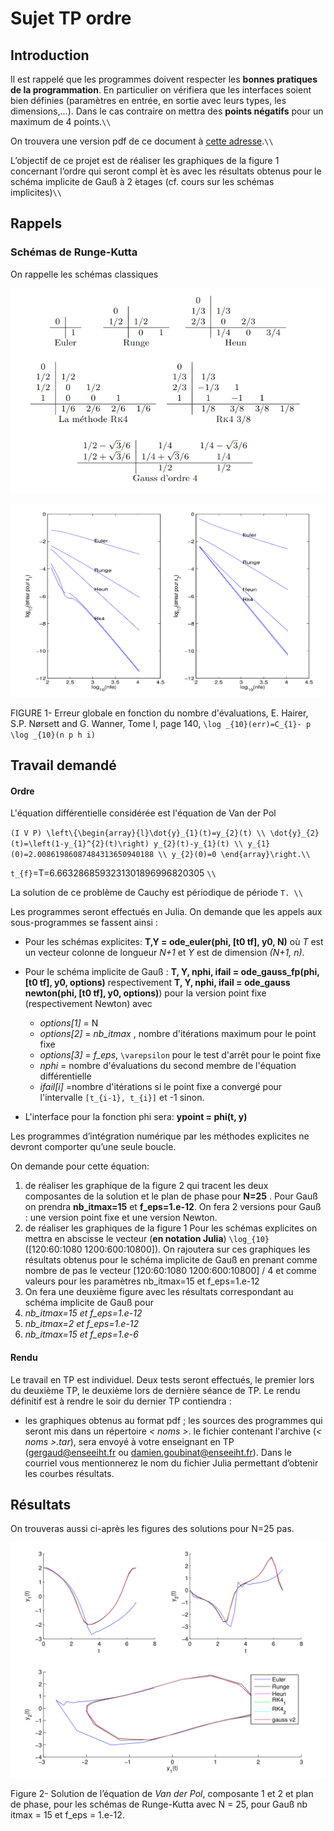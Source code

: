 
# Sujet TP ordre

## Introduction

Il est rappelé que les programmes doivent respecter les **bonnes pratiques de la programmation**. En particulier on vérifiera que les interfaces soient bien définies (paramètres en entrée, en sortie avec leurs types, les dimensions,...). Dans le cas contraire on mettra des **points négatifs** pour un maximum de 4 points.``\\``

On trouvera une version pdf de ce document à [cette adresse](http://gergaud.perso.enseeiht.fr/teaching/edo/edo_ordre.pdf).``\\``

L’objectif de ce projet est de réaliser les graphiques de la figure 1 concernant l’ordre qui seront compl ́et ́es avec les résultats obtenus pour le schéma implicite de Gauß à 2  ́etages (cf. cours sur les schémas implicites)``\\``

## Rappels

###  Schémas de Runge-Kutta

On rappelle les schémas classiques

![](assets/schemas.png)

![](assets/erreur.png)

FIGURE 1- Erreur globale en fonction du nombre d'évaluations, E. Hairer, S.P. Nørsett and G. Wanner, Tome I, page 140, ``\log _{10}(err)=C_{1}- p \log _{10}(n p h i)``

## Travail demandé
#### Ordre

L'équation différentielle considérée est l'équation de Van der Pol

``(I V P) \left\{\begin{array}{l}\dot{y}_{1}(t)=y_{2}(t) \\ \dot{y}_{2}(t)=\left(1-y_{1}^{2}(t)\right) y_{2}(t)-y_{1}(t) \\ y_{1}(0)=2.00861986087484313650940188 \\ y_{2}(0)=0 \end{array}\right.\\``

``t_{f}``=T=6.6632868593231301896996820305 ``\\``

La solution de ce problème de Cauchy est périodique de période ``T. \\``

Les programmes seront effectués en Julia. On demande que les appels aux sous-programmes se fassent ainsi :

- Pour les schémas explicites:
  **T,Y = ode_euler(phi, [t0 tf], y0, N)** où *T* est un vecteur colonne de longueur *N+1* et *Y* est de dimension *(N+1, n)*.

- Pour le schéma implicite de Gauß :
  **T, Y, nphi, ifail = ode\_gauss\_fp(phi,[t0 tf], y0, options)** respectivement **T, Y, nphi, ifail = ode_gauss newton(phi, [t0 tf], y0, options)**) pour la version point fixe (respectivement Newton) avec 
    - *options[1]* = N
    - *options[2]* = *nb\_itmax* , nombre d'itérations maximum pour le point fixe
    - *options[3]* = *f\_eps*, ``\varepsilon`` pour le test d'arrêt pour le point fixe
    - *nphi* = nombre d'évaluations du second membre de l'équation différentielle
    - *ifail[i]* =nombre d'itérations si le point fixe a convergé pour l'intervalle ``[t_{i-1}, t_{i}]`` et -1 sinon.
- L'interface pour la fonction phi sera: **ypoint = phi(t, y)** 

Les programmes d’intégration numérique par les méthodes explicites ne devront comporter qu’une seule boucle.

On demande pour cette équation:
1. de réaliser les graphique de la figure 2 qui tracent les deux composantes de la solution et le plan de phase pour **N=25** . Pour Gauß on prendra **nb\_itmax=15** et **f\_eps=1.e-12**.
  On fera 2 versions pour Gauß :
  une version point fixe et une version Newton.
2. de réaliser les graphiques de la figure 1 Pour les schémas explicites on mettra en abscisse le vecteur (**en notation Julia**)  ``\log_{10}``([120:60:1080 1200:600:10800]). On rajoutera sur ces graphiques les résultats obtenus pour le schéma implicite de Gauß en prenant comme nombre de pas le vecteur [120:60:1080 1200:600:10800] / 4 et comme valeurs pour les paramètres nb_itmax=15 et f\_eps=1.e-12
3. On fera une deuxième figure avec les résultats correspondant au schéma implicite de Gauß pour
  1. *nb\_itmax=15 et f_eps=1.e-12*
  2. *nb\_itmax=2 et f_eps=1.e-12*
  3. *nb\_itmax=15 et f_eps=1.e-6*

#### Rendu

Le travail en TP est individuel. Deux tests seront effectués, le premier lors du deuxième TP, le deuxième lors de dernière séance de TP. Le rendu définitif
est à rendre le soir du dernier TP contiendra :
- les graphiques obtenus au format pdf ; les sources des programmes qui seront mis dans un répertoire *< noms >*. le fichier contenant l'archive (*< noms >.tar*), sera envoyé à votre enseignant en TP (gergaud@enseeiht.fr ou damien.goubinat@enseeiht.fr).
Dans le courriel vous mentionnerez le nom du fichier Julia permettant d’obtenir les courbes résultats.

## Résultats

On trouveras aussi ci-après les figures des solutions pour N=25 pas.

![](assets/solutions.png)

Figure 2- Solution de l’équation de *Van der Pol*, composante 1 et 2 et plan de phase, pour les schémas de Runge-Kutta avec N = 25, pour Gauß nb itmax = 15 et f\_eps = 1.e-12.